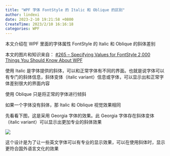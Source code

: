 ```yaml
---
title: "WPF 字体 FontStyle 的 Italic 和 Oblique 的区别"
author: lindexi
date: 2023-2-10 19:21:58 +0800
CreateTime: 2023/2/10 16:16:18
categories: WPF
---
```


本文介绍在 WPF 里面的字体属性 FontStyle 的 Italic 和 Oblique 的斜体差别

<!--more-->


<!-- CreateTime:2023/2/10 16:16:18 -->

<!-- 发布 -->
<!-- 博客 -->

本文的图片和知识来自： [#265 – Specifying Values for FontStyle 2,000 Things You Should Know About WPF](https://wpf.2000things.com/2011/04/03/265-specifying-values-for-fontstyle/ )

使用 Italic 是字体提供的斜体，可以和正常字体有不同的界面。也就是说字体可以有专门的斜体信息，斜体变体（italic variant）信息或字体，可以显示出和正常字体差别很大的界面内容

使用 Oblique 只是将正常的字体进行倾斜

如果一个字体没有斜体，那 Italic 和 Oblique 视觉效果相同

先看看下图，这是采用 Georgia 字体的效果。此 Georgia 字体存在斜体变体（italic variant）可以显示出更加专业的斜体效果

<!-- ![](image/WPF 字体 FontStyle 的 Italic 和 Oblique 的区别/WPF 字体 FontStyle 的 Italic 和 Oblique 的区别0.png) -->

![](https://2000thingswpf.files.wordpress.com/2011/04/002-georgia.png)

这个设计是为了让一些英文字体可以有专业的显示效果，可以在使用斜体时，显示更符合国外语言文化的效果
